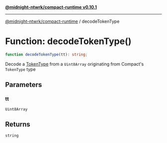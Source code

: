 [**@midnight-ntwrk/compact-runtime v0.10.1**](../README.md)

***

[@midnight-ntwrk/compact-runtime](../globals.md) / decodeTokenType

# Function: decodeTokenType()

```ts
function decodeTokenType(tt): string;
```

Decode a [TokenType](../type-aliases/TokenType.md) from a `Uint8Array` originating from Compact's
`TokenType` type

## Parameters

### tt

`Uint8Array`

## Returns

`string`
